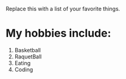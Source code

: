 Replace this with a list of your favorite things.
# My hobbies include:
1. Basketball
2. RaquetBall
3. Eating
4. Coding
